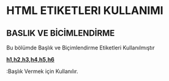 <h1>HTML ETIKETLERI KULLANIMI</h1>
<h2>BASLIK VE BİCİMLENDİRME</h2>
<p> Bu bölümde Başlık ve Biçimlendirme Etiketleri Kullanılmıştır</p>
<p><b><ins>h1,h2,h3,h4,h5,h6</ins></b></p>:Başlık Vermek için Kullanılır.
